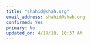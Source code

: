 ```yaml
---
title: "shahid@shah.org"
email_address: shahid@shah.org 
confirmed: Yes
primary: No
updated_on: 4/19/18, 10:37 AM
---
```

